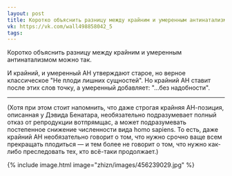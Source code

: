 ```yaml
---
layout: post
title: Коротко объяснить разницу между крайним и умеренным антинатализмом можно так
vk: https://vk.com/wall498858042_5
tags:
---
```

Коротко объяснить разницу между крайним и умеренным антинатализмом можно так.

И крайний, и умеренный АН утверждают старое, но верное классическое "Не плоди лишних сущностей". Но крайний АН ставит после этих слов точку, а умеренный добавляет: "...без надобности".

---
(Хотя при этом стоит напомнить, что даже строгая крайняя АН-позиция, описанная у Дэвида Бенатара, необязательно подразумевает полный отказ от репродукции вотпрямщас, а может подразумевать постепенное снижение численности вида homo sapiens. То есть, даже крайний АН необязательно говорит о том, что нужно срочно ваще всем прекращать плодиться — и тем более не говорит о том, что нужно как-либо преследовать тех, кто всё-таки продолжает.)

{% include image.html image="zhizn/images/456239029.jpg" %}